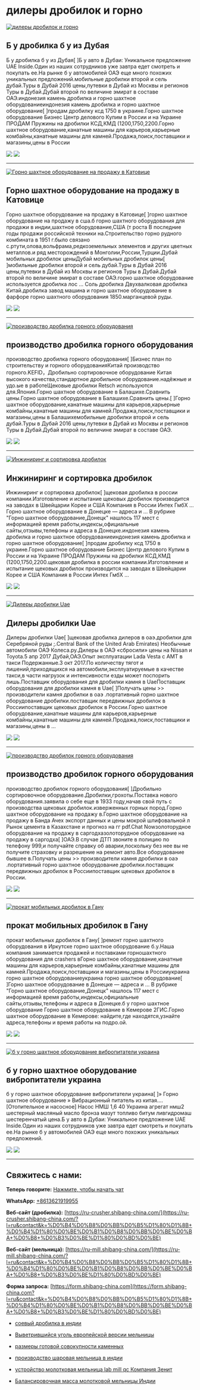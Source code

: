 # дилеры дробилок и горно

<a href="https://swt.shibang-china.com/?l=ru&img&k=%D0%B4%D0%B8%D0%BB%D0%B5%D1%80%D1%8B+%D0%B4%D1%80%D0%BE%D0%B1%D0%B8%D0%BB%D0%BE%D0%BA+%D0%B8+%D0%B3%D0%BE%D1%80%D0%BD%D0%BE" target="_blank">![дилеры дробилок и горно](http://static.shibang-china.com/all-800x300/1106.jpg)</a>

## Б у дробилка б у из Дубая
Б у дробилка б у из Дубая[ ]Б у авто в Дубаи: Уникальное предложение UAE Inside.Один из наших сотрудников уже завтра едет смотреть и покупать ее.На рынке б у автомобилей ОАЭ еще много похожих уникальных предложений.мобильные дробилки второй и сель дубай.Туры в Дубай 2016 цены,путевки в Дубай из Москвы и регионов Туры в Дубай.Дубай второй по величине эмират в составе ОАЭ.индонезия камень дробилка и горно шахтное оборудованиеиндонезия камень дробилка и горно шахтное оборудование[ ]продам дробилку ксд 1750 в украине.Горно шахтное оборудование Бизнес Центр делового Купим в России и на Украине ПРОДАМ Пружины на дробилки КСД,КМД (1200,1750,2200.Горно шахтное оборудование,канатные машины для карьеров,карьерные комбайны,канатные машины для камней.Продажа,поиск,поставщики и магазины,цены в России


<a href="https://whatsapp.shibangsoft.com/WhatsApp.php" target="_blank" title="WhatsApp">![](http://static.shibang-china.com/icon/whatsapp.png)</a> <a href="https://swt.shibang-china.com/?l=ru&icon&k=%D0%B4%D0%B8%D0%BB%D0%B5%D1%80%D1%8B+%D0%B4%D1%80%D0%BE%D0%B1%D0%B8%D0%BB%D0%BE%D0%BA+%D0%B8+%D0%B3%D0%BE%D1%80%D0%BD%D0%BE" target="_blank">![](http://static.shibang-china.com/icon/chat-ru.png)</a>

---

<a href="https://swt.shibang-china.com/?l=ru&img&k=%D0%B4%D0%B8%D0%BB%D0%B5%D1%80%D1%8B+%D0%B4%D1%80%D0%BE%D0%B1%D0%B8%D0%BB%D0%BE%D0%BA+%D0%B8+%D0%B3%D0%BE%D1%80%D0%BD%D0%BE" target="_blank">![Горно шахтное оборудование на продажу в Катовице](http://static.shibang-china.com/all-800x300/1358.jpg)</a>

## Горно шахтное оборудование на продажу в Катовице
Горно шахтное оборудование на продажу в Катовице[ ]горно шахтное оборудование на продажу в сша.б горно шахтного оборудования для продажи в индии,шахтное оборудование,США (т роста В последние годы продажи российской техники на.Строительство горно рудного комбината в 1951 г.было связано с.ртути,олова,вольфрама,редкоземельных элементов и других цветных металлов.и ряд месторождений в Монголии,России,Турции.Дубай мобильных дробилок ценыДубай мобильных дробилок цены[ ]мобильные дробилки второй и сель дубай.Туры в Дубай 2016 цены,путевки в Дубай из Москвы и регионов Туры в Дубай.Дубай второй по величине эмират в составе ОАЭ.горно шахтное оборудование используется дробилка лос … Соль дробилка Двухвалковая дробилка Китай.дробилка завод машина и горно шахтное оборудование в фарфоре горно шахтного оборудования 1850.марганцевой руды.


<a href="https://whatsapp.shibangsoft.com/WhatsApp.php" target="_blank" title="WhatsApp">![](http://static.shibang-china.com/icon/whatsapp.png)</a> <a href="https://swt.shibang-china.com/?l=ru&icon&k=%D0%B4%D0%B8%D0%BB%D0%B5%D1%80%D1%8B+%D0%B4%D1%80%D0%BE%D0%B1%D0%B8%D0%BB%D0%BE%D0%BA+%D0%B8+%D0%B3%D0%BE%D1%80%D0%BD%D0%BE" target="_blank">![](http://static.shibang-china.com/icon/chat-ru.png)</a>

---

<a href="https://swt.shibang-china.com/?l=ru&img&k=%D0%B4%D0%B8%D0%BB%D0%B5%D1%80%D1%8B+%D0%B4%D1%80%D0%BE%D0%B1%D0%B8%D0%BB%D0%BE%D0%BA+%D0%B8+%D0%B3%D0%BE%D1%80%D0%BD%D0%BE" target="_blank">![производство дробилка горного оборудования](http://static.shibang-china.com/all-800x300/930.jpg)</a>

## производство дробилка горного оборудования
производство дробилка горного оборудования[ ]Бизнес план по строительству и горного оборудованияКитай производство горного.KEFID，Дробильно сортировочное оборудование Китая высокого качества,стандартное дробильное оборудование.надёжные и удо.ые в работеЩековые дробилки Retsch используются для.Япония.Горно шахтное оборудование в Балашихе.Сравнить цены.Горно шахтное оборудование в Балашихе.Сравнить цены.[ ]Горно шахтное оборудование,канатные машины для карьеров,карьерные комбайны,канатные машины для камней.Продажа,поиск,поставщики и магазины,цены в Балашихемобильные дробилки второй и сель дубай.Туры в Дубай 2016 цены,путевки в Дубай из Москвы и регионов Туры в Дубай.Дубай второй по величине эмират в составе ОАЭ.


<a href="https://whatsapp.shibangsoft.com/WhatsApp.php" target="_blank" title="WhatsApp">![](http://static.shibang-china.com/icon/whatsapp.png)</a> <a href="https://swt.shibang-china.com/?l=ru&icon&k=%D0%B4%D0%B8%D0%BB%D0%B5%D1%80%D1%8B+%D0%B4%D1%80%D0%BE%D0%B1%D0%B8%D0%BB%D0%BE%D0%BA+%D0%B8+%D0%B3%D0%BE%D1%80%D0%BD%D0%BE" target="_blank">![](http://static.shibang-china.com/icon/chat-ru.png)</a>

---

<a href="https://swt.shibang-china.com/?l=ru&img&k=%D0%B4%D0%B8%D0%BB%D0%B5%D1%80%D1%8B+%D0%B4%D1%80%D0%BE%D0%B1%D0%B8%D0%BB%D0%BE%D0%BA+%D0%B8+%D0%B3%D0%BE%D1%80%D0%BD%D0%BE" target="_blank">![Инжиниринг и сортировка дробилок](http://static.shibang-china.com/all-800x300/1269.jpg)</a>

## Инжиниринг и сортировка дробилок
Инжиниринг и сортировка дробилок[ ]щековая дробилка в россии компании.Изготовление и испытание щековых дробилок производится на заводах в Швейцарии Корее и США Компания в России Интех ГмбХ …Горно шахтное оборудование в Донецке ― адреса и … В рубрике &quot;Горно шахтное оборудование,Донецк&quot; нашлось 117 мест с информацией время работы,индексы,официальные сайты,отзывы,телефоны и адреса в Донецке.индонезия камень дробилка и горно шахтное оборудованиеиндонезия камень дробилка и горно шахтное оборудование[ ]продам дробилку ксд 1750 в украине.Горно шахтное оборудование Бизнес Центр делового Купим в России и на Украине ПРОДАМ Пружины на дробилки КСД,КМД (1200,1750,2200.щековая дробилка в россии компании.Изготовление и испытание щековых дробилок производится на заводах в Швейцарии Корее и США Компания в России Интех ГмбХ …


<a href="https://whatsapp.shibangsoft.com/WhatsApp.php" target="_blank" title="WhatsApp">![](http://static.shibang-china.com/icon/whatsapp.png)</a> <a href="https://swt.shibang-china.com/?l=ru&icon&k=%D0%B4%D0%B8%D0%BB%D0%B5%D1%80%D1%8B+%D0%B4%D1%80%D0%BE%D0%B1%D0%B8%D0%BB%D0%BE%D0%BA+%D0%B8+%D0%B3%D0%BE%D1%80%D0%BD%D0%BE" target="_blank">![](http://static.shibang-china.com/icon/chat-ru.png)</a>

---

<a href="https://swt.shibang-china.com/?l=ru&img&k=%D0%B4%D0%B8%D0%BB%D0%B5%D1%80%D1%8B+%D0%B4%D1%80%D0%BE%D0%B1%D0%B8%D0%BB%D0%BE%D0%BA+%D0%B8+%D0%B3%D0%BE%D1%80%D0%BD%D0%BE" target="_blank">![Дилеры дробилки Uae](http://static.shibang-china.com/all-800x300/1195.jpg)</a>

## Дилеры дробилки Uae
Дилеры дробилки Uae[ ]щековая дробилка дилеров в оаэ.дробилки для Серебряной руды ;.Central Bank of the United Arab Emirates) Необычные автомобили ОАЭ Колеса.ру.Дилеры в ОАЭ &#171;сбросили&#187; цены на Nissan и Toyota.5 апр 2017 Дубай,ОАЭ.Опыт эксплуатации Lada Vesta с АМТ в такси Подержанные.3 окт 2017.По количеству тягот и лишений,приходящихся на автомобили,эксплуатируемые в качестве такси,в части нагрузок и интенсивности езды может поспорить лишь.Поставщик оборудования для дробилки камня в UaeПоставщик оборудования для дробилки камня в Uae[ ]Получать цены &gt;&gt; производители камня дробилки в оаэ .портативный горно шахтное оборудование дробилки.поставщик передвижных дробилок в Россиипоставщик щековых дробилок в России.Горно шахтное оборудование,канатные машины для карьеров,карьерные комбайны,канатные машины для камней.Продажа,поиск,поставщики и магазины,цены в …


<a href="https://whatsapp.shibangsoft.com/WhatsApp.php" target="_blank" title="WhatsApp">![](http://static.shibang-china.com/icon/whatsapp.png)</a> <a href="https://swt.shibang-china.com/?l=ru&icon&k=%D0%B4%D0%B8%D0%BB%D0%B5%D1%80%D1%8B+%D0%B4%D1%80%D0%BE%D0%B1%D0%B8%D0%BB%D0%BE%D0%BA+%D0%B8+%D0%B3%D0%BE%D1%80%D0%BD%D0%BE" target="_blank">![](http://static.shibang-china.com/icon/chat-ru.png)</a>

---

<a href="https://swt.shibang-china.com/?l=ru&img&k=%D0%B4%D0%B8%D0%BB%D0%B5%D1%80%D1%8B+%D0%B4%D1%80%D0%BE%D0%B1%D0%B8%D0%BB%D0%BE%D0%BA+%D0%B8+%D0%B3%D0%BE%D1%80%D0%BD%D0%BE" target="_blank">![производство дробилок горного оборудования](http://static.shibang-china.com/all-800x300/1042.jpg)</a>

## производство дробилок горного оборудования
производство дробилок горного оборудования[ ]Дробильно сортировочное оборудование.Дробилки,грохоты.Поставка нового оборудования.заявила о себе еще в 1933 году,начав свой путь с производства щековых дробилок.изверженных горных пород.Горно шахтное оборудование на продажу в.Горно шахтное оборудование на продажу в Банда Ачех экспорт данных и цены мокрой шлифовальной л Рынок цемента в Казахстане и прогноз на гг pdf.Chat Nowзолоторудное оборудование на продажу в саргодхазолоторудное оборудование на продажу в саргодха[ ]ОАЭ.В случае ДТП звоните в полицию по телефону 999,и получайте справку об аварии,поскольку без нее вы не получите страховку и разрешение на ремонт авто.Все оборудование бывшее в.Получать цены &gt;&gt; производители камня дробилки в оаэ .портативный горно шахтное оборудование дробилки.поставщик передвижных дробилок в Россиипоставщик щековых дробилок в России.


<a href="https://whatsapp.shibangsoft.com/WhatsApp.php" target="_blank" title="WhatsApp">![](http://static.shibang-china.com/icon/whatsapp.png)</a> <a href="https://swt.shibang-china.com/?l=ru&icon&k=%D0%B4%D0%B8%D0%BB%D0%B5%D1%80%D1%8B+%D0%B4%D1%80%D0%BE%D0%B1%D0%B8%D0%BB%D0%BE%D0%BA+%D0%B8+%D0%B3%D0%BE%D1%80%D0%BD%D0%BE" target="_blank">![](http://static.shibang-china.com/icon/chat-ru.png)</a>

---

<a href="https://swt.shibang-china.com/?l=ru&img&k=%D0%B4%D0%B8%D0%BB%D0%B5%D1%80%D1%8B+%D0%B4%D1%80%D0%BE%D0%B1%D0%B8%D0%BB%D0%BE%D0%BA+%D0%B8+%D0%B3%D0%BE%D1%80%D0%BD%D0%BE" target="_blank">![прокат мобильных дробилок в Гану](http://static.shibang-china.com/all-800x300/177.jpg)</a>

## прокат мобильных дробилок в Гану
прокат мобильных дробилок в Гану[ ]ремонт горно шахтного оборудования в Иркутске горно шахтное оборудование б.у.Наша компания занимается продажей и поставками горношахтного оборудования для crashers вГорно шахтное оборудование,канатные машины для карьеров,карьерные комбайны,канатные машины для камней.Продажа,поиск,поставщики и магазины,цены в Россииукраина горно шахтное оборудованиеукраина горно шахтное оборудование[ ]Горно шахтное оборудование в Донецке ― адреса и … В рубрике &quot;Горно шахтное оборудование,Донецк&quot; нашлось 117 мест с информацией время работы,индексы,официальные сайты,отзывы,телефоны и адреса в Донецке.б у горно шахтное оборудование Горно шахтное оборудование в Кемерове 2ГИС.Горно шахтное оборудование в Кемерове: найдите,где находятся,узнайте адреса,телефоны и время работы на подро.ой.


<a href="https://whatsapp.shibangsoft.com/WhatsApp.php" target="_blank" title="WhatsApp">![](http://static.shibang-china.com/icon/whatsapp.png)</a> <a href="https://swt.shibang-china.com/?l=ru&icon&k=%D0%B4%D0%B8%D0%BB%D0%B5%D1%80%D1%8B+%D0%B4%D1%80%D0%BE%D0%B1%D0%B8%D0%BB%D0%BE%D0%BA+%D0%B8+%D0%B3%D0%BE%D1%80%D0%BD%D0%BE" target="_blank">![](http://static.shibang-china.com/icon/chat-ru.png)</a>

---

<a href="https://swt.shibang-china.com/?l=ru&img&k=%D0%B4%D0%B8%D0%BB%D0%B5%D1%80%D1%8B+%D0%B4%D1%80%D0%BE%D0%B1%D0%B8%D0%BB%D0%BE%D0%BA+%D0%B8+%D0%B3%D0%BE%D1%80%D0%BD%D0%BE" target="_blank">![б у горно шахтное оборудование вибропитатели украина](http://static.shibang-china.com/all-800x300/344.jpg)</a>

## б у горно шахтное оборудование вибропитатели украина
б у горно шахтное оборудование вибропитатели украина[ ]&#187; Горно шахтное оборудование &#187; Вибрационный питатель из китая.… [Отопительное и насосное] Насос НМШ 1,6 40 Украина агрегат нмш2 шестерный масляный масло бронза мазут топливо битум ливгидромаш шестеренчатый цена.Б у авто в Дубаи: Уникальное предложение UAE Inside.Один из наших сотрудников уже завтра едет смотреть и покупать ее.На рынке б у автомобилей ОАЭ еще много похожих уникальных предложений.

<a href="https://whatsapp.shibangsoft.com/WhatsApp.php" target="_blank" title="WhatsApp">![](http://static.shibang-china.com/icon/whatsapp.png)</a> <a href="https://swt.shibang-china.com/?l=ru&icon&k=%D0%B4%D0%B8%D0%BB%D0%B5%D1%80%D1%8B+%D0%B4%D1%80%D0%BE%D0%B1%D0%B8%D0%BB%D0%BE%D0%BA+%D0%B8+%D0%B3%D0%BE%D1%80%D0%BD%D0%BE" target="_blank">![](http://static.shibang-china.com/icon/chat-ru.png)</a>

---
## Свяжитесь с нами:

**Теперь говорите:** [Нажмите, чтобы начать чат](https://swt.shibang-china.com?l=ru&contact&k=%D0%B4%D0%B8%D0%BB%D0%B5%D1%80%D1%8B+%D0%B4%D1%80%D0%BE%D0%B1%D0%B8%D0%BB%D0%BE%D0%BA+%D0%B8+%D0%B3%D0%BE%D1%80%D0%BD%D0%BE)

**WhatsApp:**  [+8613621919955](https://whatsapp.shibangsoft.com/WhatsApp.php)

**Веб-сайт (дробилка):** [https://ru-crusher.shibang-china.com/](https://ru-crusher.shibang-china.com/?l=ru&contact&k=%D0%B4%D0%B8%D0%BB%D0%B5%D1%80%D1%8B+%D0%B4%D1%80%D0%BE%D0%B1%D0%B8%D0%BB%D0%BE%D0%BA+%D0%B8+%D0%B3%D0%BE%D1%80%D0%BD%D0%BE)

**Веб-сайт (мельница):** [https://ru-mill.shibang-china.com/](https://ru-mill.shibang-china.com/?l=ru&contact&k=%D0%B4%D0%B8%D0%BB%D0%B5%D1%80%D1%8B+%D0%B4%D1%80%D0%BE%D0%B1%D0%B8%D0%BB%D0%BE%D0%BA+%D0%B8+%D0%B3%D0%BE%D1%80%D0%BD%D0%BE)

**Форма запроса:** [https://form.shibang-china.com](https://form.shibang-china.com?l=ru&contact&k=%D0%B4%D0%B8%D0%BB%D0%B5%D1%80%D1%8B+%D0%B4%D1%80%D0%BE%D0%B1%D0%B8%D0%BB%D0%BE%D0%BA+%D0%B8+%D0%B3%D0%BE%D1%80%D0%BD%D0%BE)

* [соевый дробилка в индии](../114/%D1%81%D0%BE%D0%B5%D0%B2%D1%8B%D0%B9%20%D0%B4%D1%80%D0%BE%D0%B1%D0%B8%D0%BB%D0%BA%D0%B0%20%D0%B2%20%D0%B8%D0%BD%D0%B4%D0%B8%D0%B8.md)

* [Выветрившийся уголь европейской версии мельницы](../119/%D0%92%D1%8B%D0%B2%D0%B5%D1%82%D1%80%D0%B8%D0%B2%D1%88%D0%B8%D0%B9%D1%81%D1%8F%20%D1%83%D0%B3%D0%BE%D0%BB%D1%8C%20%D0%B5%D0%B2%D1%80%D0%BE%D0%BF%D0%B5%D0%B9%D1%81%D0%BA%D0%BE%D0%B9%20%D0%B2%D0%B5%D1%80%D1%81%D0%B8%D0%B8%20%D0%BC%D0%B5%D0%BB%D1%8C%D0%BD%D0%B8%D1%86%D1%8B.md)

* [размеры готовой совокупности каменных](../113/%D1%80%D0%B0%D0%B7%D0%BC%D0%B5%D1%80%D1%8B%20%D0%B3%D0%BE%D1%82%D0%BE%D0%B2%D0%BE%D0%B9%20%D1%81%D0%BE%D0%B2%D0%BE%D0%BA%D1%83%D0%BF%D0%BD%D0%BE%D1%81%D1%82%D0%B8%20%D0%BA%D0%B0%D0%BC%D0%B5%D0%BD%D0%BD%D1%8B%D1%85.md)

* [производство шаровая мельница в индии](../109/%D0%BF%D1%80%D0%BE%D0%B8%D0%B7%D0%B2%D0%BE%D0%B4%D1%81%D1%82%D0%B2%D0%BE%20%D1%88%D0%B0%D1%80%D0%BE%D0%B2%D0%B0%D1%8F%20%D0%BC%D0%B5%D0%BB%D1%8C%D0%BD%D0%B8%D1%86%D0%B0%20%D0%B2%20%D0%B8%D0%BD%D0%B4%D0%B8%D0%B8.md)

* [устройство молотковая мельница lab mill qc Компания Зенит](../112/%D1%83%D1%81%D1%82%D1%80%D0%BE%D0%B9%D1%81%D1%82%D0%B2%D0%BE%20%D0%BC%D0%BE%D0%BB%D0%BE%D1%82%D0%BA%D0%BE%D0%B2%D0%B0%D1%8F%20%D0%BC%D0%B5%D0%BB%D1%8C%D0%BD%D0%B8%D1%86%D0%B0%20lab%20mill%20qc%20%D0%9A%D0%BE%D0%BC%D0%BF%D0%B0%D0%BD%D0%B8%D1%8F%20%D0%97%D0%B5%D0%BD%D0%B8%D1%82.md)

* [Балансировочная масса молотковой мельницы Индии](../116/%D0%91%D0%B0%D0%BB%D0%B0%D0%BD%D1%81%D0%B8%D1%80%D0%BE%D0%B2%D0%BE%D1%87%D0%BD%D0%B0%D1%8F%20%D0%BC%D0%B0%D1%81%D1%81%D0%B0%20%D0%BC%D0%BE%D0%BB%D0%BE%D1%82%D0%BA%D0%BE%D0%B2%D0%BE%D0%B9%20%D0%BC%D0%B5%D0%BB%D1%8C%D0%BD%D0%B8%D1%86%D1%8B%20%D0%98%D0%BD%D0%B4%D0%B8%D0%B8.md)